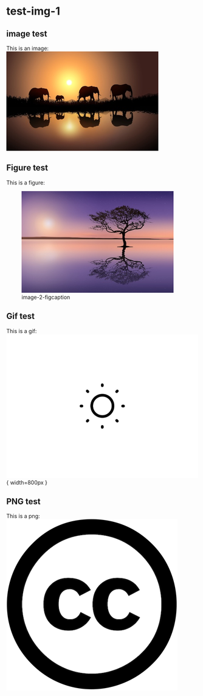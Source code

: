 # test-img-1

## image test

This is an image:
![image-1-alt](images/image-1.jpg "Image 1")

## Figure test

This is a figure:

<figure>
<img src="images/image-2.jpg" title="Image 2" alt="image-2-alt" />
<figcaption aria-hidden="true">image-2-figcaption</figcaption>
</figure>

## Gif test

This is a gif:
![image-3-alt](images/image-3.gif "Image 3"){ width=800px }

## PNG test

This is a png:
![image-4-alt](images/image-4.png "Image 4")
